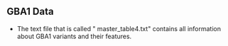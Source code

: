 ## GBA1 Data

* The text file that is called " master_table4.txt" contains all information about GBA1 variants and their features.